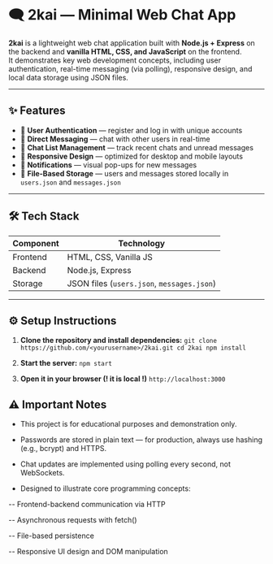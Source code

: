 # 🗨️ 2kai — Minimal Web Chat App

**2kai** is a lightweight web chat application built with **Node.js + Express** on the backend and **vanilla HTML, CSS, and JavaScript** on the frontend.  
It demonstrates key web development concepts, including user authentication, real-time messaging (via polling), responsive design, and local data storage using JSON files.

---

## ✨ Features

- 🔐 **User Authentication** — register and log in with unique accounts  
- 💬 **Direct Messaging** — chat with other users in real-time  
- 📂 **Chat List Management** — track recent chats and unread messages  
- 📱 **Responsive Design** — optimized for desktop and mobile layouts  
- 🔔 **Notifications** — visual pop-ups for new messages  
- 💾 **File-Based Storage** — users and messages stored locally in `users.json` and `messages.json`  

---

## 🛠️ Tech Stack

| Component | Technology |
|-----------|------------|
| Frontend  | HTML, CSS, Vanilla JS |
| Backend   | Node.js, Express |
| Storage   | JSON files (`users.json`, `messages.json`) |

---

## ⚙️ Setup Instructions

1. **Clone the repository and install dependencies:**
`git clone https://github.com/<yourusername>/2kai.git
cd 2kai
npm install`

2. **Start the server:**
`npm start`

3. **Open it in your browser (! it is local !)**
`http://localhost:3000`

## ⚠️ Important Notes 

- This project is for educational purposes and demonstration only.

- Passwords are stored in plain text — for production, always use hashing (e.g., bcrypt) and HTTPS.

- Chat updates are implemented using polling every second, not WebSockets.

- Designed to illustrate core programming concepts:

-- Frontend-backend communication via HTTP

-- Asynchronous requests with fetch()

-- File-based persistence

-- Responsive UI design and DOM manipulation

